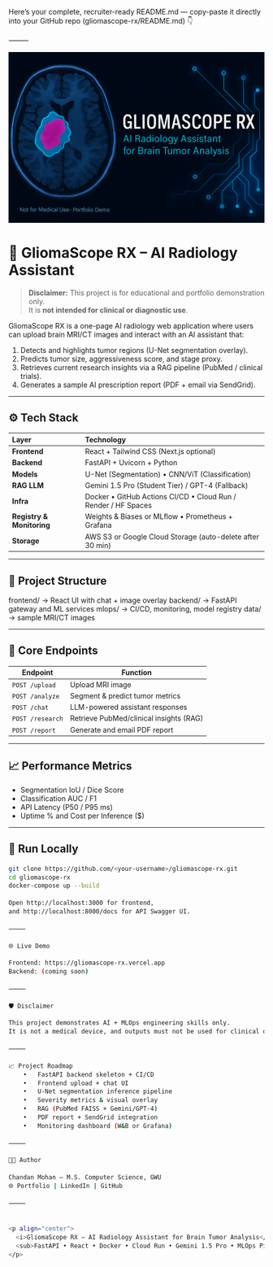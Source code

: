 Here’s your complete, recruiter-ready README.md — copy-paste it directly into your GitHub repo (gliomascope-rx/README.md) 👇

⸻


<p align="center">
  <img src="data/image.png" alt="GliomaScope RX Banner" width="800"/>
</p>

# 🧠 GliomaScope RX – AI Radiology Assistant  

> **Disclaimer:** This project is for educational and portfolio demonstration only.  
> It is **not intended for clinical or diagnostic use**.

GliomaScope RX is a one-page AI radiology web application where users can upload brain MRI/CT images and interact with an AI assistant that:
1. Detects and highlights tumor regions (U-Net segmentation overlay).  
2. Predicts tumor size, aggressiveness score, and stage proxy.  
3. Retrieves current research insights via a RAG pipeline (PubMed / clinical trials).  
4. Generates a sample AI prescription report (PDF + email via SendGrid).  

---

## ⚙️ Tech Stack
| Layer | Technology |
|:------|:------------|
| **Frontend** | React + Tailwind CSS (Next.js optional) |
| **Backend** | FastAPI + Uvicorn + Python |
| **Models** | U-Net (Segmentation) • CNN/ViT (Classification) |
| **RAG LLM** | Gemini 1.5 Pro (Student Tier) / GPT-4 (Fallback) |
| **Infra** | Docker • GitHub Actions CI/CD • Cloud Run / Render / HF Spaces |
| **Registry & Monitoring** | Weights & Biases or MLflow • Prometheus + Grafana |
| **Storage** | AWS S3 or Google Cloud Storage (auto-delete after 30 min) |

---

## 🧰 Project Structure

frontend/   → React UI with chat + image overlay
backend/    → FastAPI gateway and ML services
mlops/      → CI/CD, monitoring, model registry
data/       → sample MRI/CT images

---

## 🚀 Core Endpoints
| Endpoint | Function |
|-----------|-----------|
| `POST /upload` | Upload MRI image |
| `POST /analyze` | Segment & predict tumor metrics |
| `POST /chat` | LLM-powered assistant responses |
| `POST /research` | Retrieve PubMed/clinical insights (RAG) |
| `POST /report` | Generate and email PDF report |

---

## 📈 Performance Metrics
- Segmentation IoU / Dice Score  
- Classification AUC / F1  
- API Latency (P50 / P95 ms)  
- Uptime % and Cost per Inference ($)

---

## 🧪 Run Locally
```bash
git clone https://github.com/<your-username>/gliomascope-rx.git
cd gliomascope-rx
docker-compose up --build

Open http://localhost:3000 for frontend,
and http://localhost:8000/docs for API Swagger UI.

⸻

🌐 Live Demo

Frontend: https://gliomascope-rx.vercel.app
Backend: (coming soon)

⸻

🛡️ Disclaimer

This project demonstrates AI + MLOps engineering skills only.
It is not a medical device, and outputs must not be used for clinical decisions.

⸻

📈 Project Roadmap
	•	FastAPI backend skeleton + CI/CD
	•	Frontend upload + chat UI
	•	U-Net segmentation inference pipeline
	•	Severity metrics & visual overlay
	•	RAG (PubMed FAISS + Gemini/GPT-4)
	•	PDF report + SendGrid integration
	•	Monitoring dashboard (W&B or Grafana)

⸻

👩‍💻 Author

Chandan Mohan – M.S. Computer Science, GWU
🌐 Portfolio | LinkedIn | GitHub

⸻


<p align="center">
  <i>GliomaScope RX – AI Radiology Assistant for Brain Tumor Analysis</i><br/>
  <sub>FastAPI • React • Docker • Cloud Run • Gemini 1.5 Pro • MLOps Pipeline</sub>
</p>

